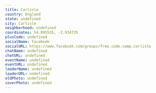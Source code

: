 ```yaml
---
title: Carlisle
country: England
state: undefined
city: Carlisle
neighborhood: undefined
coordinates: 54.895535, -2.934735
plusCode: undefined
socialName: Facebook
socialURL: https://www.facebook.com/groups/free.code.camp.carlisle
chatName: undefined
chatURL: undefined
eventName: undefined
eventURL: undefined
leaderName: undefined
leaderURL: undefined
oldPhoto: undefined
coverPhoto: undefined
---
```

